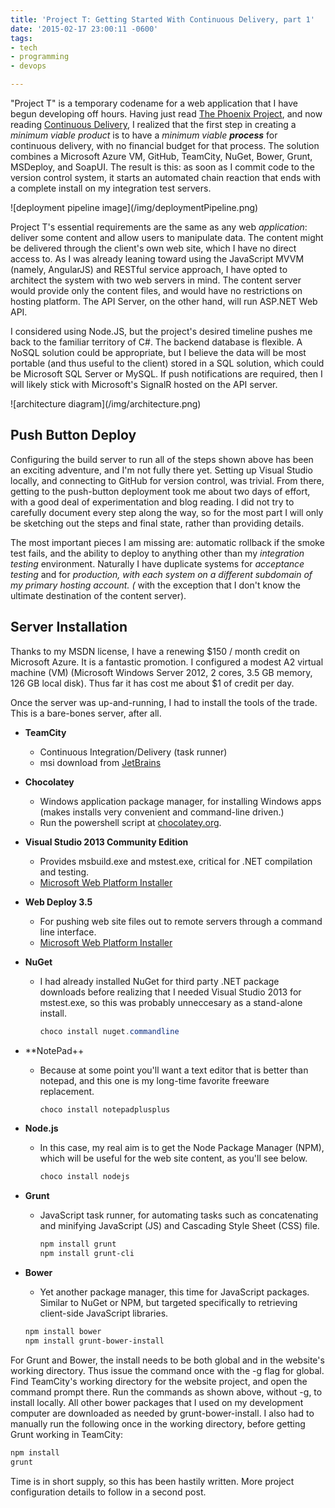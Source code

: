 ```yaml
---
title: 'Project T: Getting Started With Continuous Delivery, part 1'
date: '2015-02-17 23:00:11 -0600'
tags:
- tech
- programming
- devops

---
```


"Project T" is a temporary codename for a web application that I have begun
developing off hours. Having just read [The Phoenix
Project](http://itrevolution.com/books/phoenix-project-devops-book/), and now reading [Continuous Delivery](http://continuousdelivery.com/resources/), I
realized that the first step in creating a _minimum viable product_ is to have a
_minimum viable **process**_ for continuous delivery, with no financial budget
for that process. The solution combines a Microsoft Azure VM, GitHub, TeamCity,
NuGet, Bower, Grunt, MSDeploy, and SoapUI. The result is this: as soon as I
commit code to the version control system, it starts an automated chain reaction
that ends with a complete install on my integration test servers.

<div class="image">
![deployment pipeline image](/img/deploymentPipeline.png)
</div>

<!-- truncate -->

Project T's essential requirements are the same as any web _application_:
deliver some content and allow users to manipulate data. The content might be
delivered through the client's own web site, which I have no direct access to.
As I was already leaning toward using the JavaScript MVVM (namely, AngularJS)
and RESTful service approach, I have opted to architect the system with two web
servers in mind. The content server would provide only the content files, and
would have no restrictions on hosting platform. The API Server, on the other
hand, will run ASP.NET Web API.

I considered using Node.JS, but the project's desired timeline pushes me back to
the familiar territory of C#. The backend database is flexible. A NoSQL solution
could be appropriate, but I believe the data will be most portable (and thus
useful to the client) stored in a SQL solution, which could be Microsoft SQL
Server or MySQL. If push notifications are required, then I will likely stick
with Microsoft's SignalR hosted on the API server.

<div class="image">
![architecture diagram](/img/architecture.png)
</div>

## Push Button Deploy

Configuring the build server to run all of the steps shown above has been an
exciting adventure, and I'm not fully there yet. Setting up Visual Studio
locally, and connecting to GitHub for version control, was trivial. From there,
getting to the push-button deployment took me about two days of effort, with a
good deal of experimentation and blog reading. I did not try to carefully
document every step along the way, so for the most part I will only be sketching
out the steps and final state, rather than providing details.

The most important pieces I am missing are: automatic rollback if the smoke test
fails, and the ability to deploy to anything other than my _integration testing_
environment. Naturally I have duplicate systems for _acceptance testing_ and for
_production_*, with each system on a different subdomain of my primary hosting
account. (* with the exception that I don't know the ultimate destination of the
content server).

## Server Installation

Thanks to my MSDN license, I have a renewing $150 / month credit on Microsoft
Azure. It is a fantastic promotion. I configured a modest A2 virtual machine
(VM) (Microsoft Windows Server 2012, 2 cores, 3.5 GB memory, 126 GB local disk).
Thus far it has cost me about $1 of credit per day.

Once the server was up-and-running, I had to install the tools of the trade.
This is a bare-bones server, after all.

* **TeamCity**
  * Continuous Integration/Delivery (task runner)
  * msi download from [JetBrains](https://www.jetbrains.com/teamcity/)
* **Chocolatey**
  * Windows application package manager, for installing Windows apps (makes installs very convenient and command-line driven.)
  * Run the powershell script at [chocolatey.org](https://chocolatey.org/).
* **Visual Studio 2013 Community Edition**
  * Provides msbuild.exe and mstest.exe, critical for .NET compilation and testing.
  * [Microsoft Web Platform Installer](https://www.microsoft.com/web/downloads/)
* **Web Deploy 3.5**
  * For pushing web site files out to remote servers through a command line interface.
  * [Microsoft Web Platform Installer](http://www.microsoft.com/web/downloads/)
* **NuGet**
  * I had already installed NuGet for third party .NET package downloads before realizing that I needed Visual Studio 2013 for mstest.exe, so this was probably unneccesary as a stand-alone install.

    ```powershell
    choco install nuget.commandline
    ```

* **NotePad++
  * Because at some point you'll want a text editor that is better than notepad, and this one is my long-time favorite freeware replacement.

    ```powershell
    choco install notepadplusplus
    ```

* **Node.js**
  * In this case, my real aim is to get the Node Package Manager (NPM), which will be useful for the web site content, as you'll see below.

    ```powershell
    choco install nodejs
    ```

* **Grunt**
  * JavaScript task runner, for automating tasks such as concatenating and minifying JavaScript (JS) and Cascading Style Sheet (CSS) file.

    ```powershell
    npm install grunt
    npm install grunt-cli
    ```

* **Bower**
  * Yet another package manager, this time for JavaScript packages. Similar to NuGet or NPM, but targeted specifically to retrieving client-side JavaScript libraries.

   ```powershell
   npm install bower
   npm install grunt-bower-install
   ```

For Grunt and Bower, the install needs to be both global and in the website's
working directory. Thus issue the command once with the -g flag for global.
Find TeamCity's working directory for the website project, and open the
command prompt there. Run the commands as shown above, without -g, to install
locally. All other bower packages that I used on my development computer are
downloaded as needed by grunt-bower-install. I also had to manually run the
following once in the working directory, before getting Grunt working in
TeamCity:

```bash
npm install
grunt
```

Time is in short supply, so this has been hastily written. More project
configuration details to follow in a second post.
